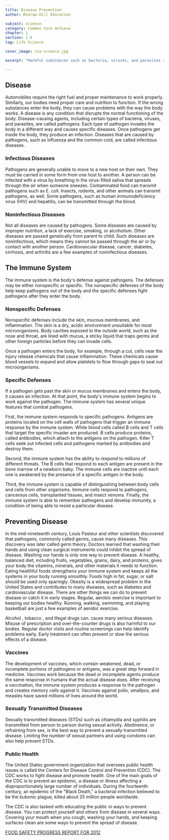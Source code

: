 ```yaml
---
title: Disease Prevention
author: McGraw-Hill Education

subject: Science
category: Common Core Achieve
chapter: 1
section: 1.6
tag: Life Science

cover_image: cca-science.jpg

excerpt: "Harmful substances such as bacteria, viruses, and parasites can cause diseases in the body and disrupt the function of a body system. Learn how the body fights against disease and learn strategies for preventing disease."

---
```

## Disease

Automobiles require the right fuel and proper maintenance to work properly. Similarly, our bodies need proper care and nutrition to function. If the wrong substances enter the body, they can cause problems with the way the body works. A disease is any condition that disrupts the normal functioning of the body. Disease-causing agents, including certain types of bacteria, viruses, and parasites, are called pathogens. Each type of pathogen invades the body in a different way and causes specific diseases. Once pathogens get inside the body, they produce an infection. Diseases that are caused by pathogens, such as influenza and the common cold, are called infectious diseases.

### Infectious Diseases

Pathogens are generally unable to move to a new host on their own. They must be carried in some form from one host to another. A person can be infected with a virus by breathing in the virus-filled saliva that spreads through the air when someone sneezes. Contaminated food can transmit pathogens such as E. coli. Insects, rodents, and other animals can transmit pathogens, as well. Some pathogens, such as human immunodeficiency virus (HIV) and hepatitis, can be transmitted through the blood.

### Noninfectious Diseases

Not all diseases are caused by pathogens. Some diseases are caused by improper nutrition, a lack of exercise, smoking, or alcoholism. Other diseases are passed genetically from parent to child. Such diseases are noninfectious, which means they cannot be passed through the air or by contact with another person. Cardiovascular disease, cancer, diabetes, cirrhosis, and arthritis are a few examples of noninfectious diseases.

## The Immune System

The immune system is the body's defense against pathogens. The defenses may be either nonspecific or specific. The nonspecific defenses of the body help keep pathogens out of the body and the specific defenses fight pathogens after they enter the body.

### Nonspecific Defenses

Nonspecific defenses include the skin, mucous membranes, and inflammation. The skin is a dry, acidic environment unsuitable for most microorganisms. Body cavities exposed to the outside world, such as the nose and throat, are lined with mucus, a sticky liquid that traps germs and other foreign particles before they can invade cells.

Once a pathogen enters the body, for example, through a cut, cells near the injury release chemicals that cause inflammation. These chemicals cause blood vessels to expand and allow platelets to flow through gaps to seal out microorganisms.

### Specific Defenses

If a pathogen gets past the skin or mucus membranes and enters the body, it causes an infection. At that point, the body's immune system begins to work against the pathogen. The immune system has several unique features that combat pathogens.

First, the immune system responds to specific pathogens. Antigens are proteins located on the cell walls of pathogens that trigger an immune response by the immune system. White blood cells called B cells and T cells that target the specific invader are produced. B cells produce proteins, called antibodies, which attach to the antigens on the pathogen. Killer T cells seek out infected cells and pathogens marked by antibodies and destroy them.

Second, the immune system has the ability to respond to millions of different threats. The B cells that respond to each antigen are present in the bone marrow of a newborn baby. The immune cells are inactive until each one is awakened by the presence of a specific antigen in the body.

Third, the immune system is capable of distinguishing between body cells and cells from other organisms. Immune cells respond to pathogens, cancerous cells, transplanted tissues, and insect venoms. Finally, the immune system is able to remember pathogens and develop immunity, a condition of being able to resist a particular disease.

## Preventing Disease

In the mid-nineteenth century, Louis Pasteur and other scientists discovered that pathogens, commonly called germs, cause many diseases. This discovery was later called germ theory. Doctors learned that washing their hands and using clean surgical instruments could inhibit the spread of disease. Washing our hands is only one way to prevent disease. A healthy, balanced diet, including fruits, vegetables, grains, dairy, and proteins, gives your body the vitamins, minerals, and other materials it needs to function. Eating healthful foods strengthens your immune system and keeps all the systems in your body running smoothly. Foods high in fat, sugar, or salt should be used only sparingly. Obesity is a widespread problem in the United States and contributes to many diseases, such as diabetes and cardiovascular disease. There are other things we can do to prevent disease or catch it in early stages. Regular, aerobic exercise is important to keeping our bodies healthy. Running, walking, swimming, and playing basketball are just a few examples of aerobic exercise.

Alcohol , tobacco , and illegal drugs can. cause many serious diseases. Misuse of prescription and over-the-counter drugs is also harmful to our bodies. Regular doctor visits and routine screenings can help identify problems early. Early treatment can often prevent or slow the serious effects of a disease.

### Vaccines

The development of vaccines, which contain weakened, dead, or incomplete portions of pathogens or antigens, was a great step forward in medicine. Vaccines work because the dead or incomplete agents produce the same response in humans that the actual disease does. After receiving a vaccination, the immune system produces a response to the pathogen and creates memory cells against it. Vaccines against polio, smallpox, and measles have saved millions of lives around the world.

### Sexually Transmitted Diseases

Sexually transmitted diseases (STDs) such as chlamydia and syphilis are transmitted from person to person during sexual activity. Abstinence, or refraining from sex, is the best way to prevent a sexually transmitted disease. Limiting the number of sexual partners and using condoms can also help prevent STDs.

### Public Health

The United States government organization that oversees public health issues is called the Centers for Disease Control and Prevention (CDC). The CDC works to fight disease and promote health. One of the main goals of the CDC is to prevent an epidemic, a disease or illness affecting a disproportionately large number of individuals. During the fourteenth century, an epidemic of the "Black Death," a bacterial infection believed to be the bubonic plague, killed about 25 million people worldwide.

The CDC is also tasked with educating the public in ways to prevent disease. You can protect yourself and others from disease in several ways. Covering your mouth when you cough, washing your hands, and keeping surfaces clean are some ways to prevent the spread of disease.

[FOOD SAFETY PROGRESS REPORT FOR 2012](http://www.cdc.gov/features/dsfoodnet2012/food-safety-progress-report-2012-508c.pdf)
